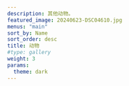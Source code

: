 ```yaml
---
description: 其他动物。
featured_image: 20240623-DSC04610.jpg
menus: "main"
sort_by: Name
sort_order: desc
title: 动物
#type: gallery
weight: 3
params:
  theme: dark
---
```

